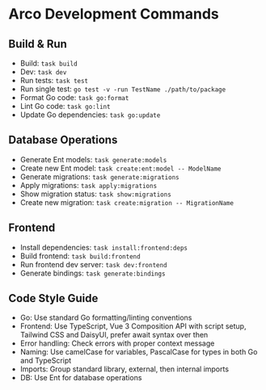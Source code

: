 # Arco Development Commands

## Build & Run
- Build: `task build`
- Dev: `task dev`
- Run tests: `task test`
- Run single test: `go test -v -run TestName ./path/to/package`
- Format Go code: `task go:format`
- Lint Go code: `task go:lint`
- Update Go dependencies: `task go:update`

## Database Operations
- Generate Ent models: `task generate:models`
- Create new Ent model: `task create:ent:model -- ModelName`
- Generate migrations: `task generate:migrations`
- Apply migrations: `task apply:migrations`
- Show migration status: `task show:migrations`
- Create new migration: `task create:migration -- MigrationName`

## Frontend
- Install dependencies: `task install:frontend:deps`
- Build frontend: `task build:frontend`
- Run frontend dev server: `task dev:frontend`
- Generate bindings: `task generate:bindings`

## Code Style Guide
- Go: Use standard Go formatting/linting conventions
- Frontend: Use TypeScript, Vue 3 Composition API with script setup, Tailwind CSS and DaisyUI, prefer await syntax over then
- Error handling: Check errors with proper context message
- Naming: Use camelCase for variables, PascalCase for types in both Go and TypeScript
- Imports: Group standard library, external, then internal imports
- DB: Use Ent for database operations